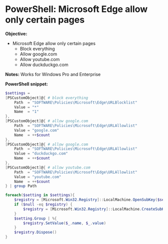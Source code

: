 # PowerShell: Microsoft Edge allow only certain pages

<b>Objective:</b>

* Microsoft Edge allow only certain pages
    * Block everything
    * Allow google.com
    * Allow youtube.com
    * Allow duckduckgo.com

<b>Notes:</b> Works for Windows Pro and Enterprise

<b>PowerShell snippet:</b>

```powershell
$settings = 
[PSCustomObject]@{ # block everything
    Path  = "SOFTWARE\Policies\Microsoft\Edge\URLBlocklist"
    Value = "*"
    Name  = "1"
},
[PSCustomObject]@{ # allow google.com
    Path  = "SOFTWARE\Policies\Microsoft\Edge\URLAllowlist"
    Value = "google.com"
    Name  = ++$count
},
[PSCustomObject]@{ # allow google.com
    Path  = "SOFTWARE\Policies\Microsoft\Edge\URLAllowlist"
    Value = "duckduckgo.com"
    Name  = ++$count
},
[PSCustomObject]@{ # allow youtube.com
    Path  = "SOFTWARE\Policies\Microsoft\Edge\URLAllowlist"
    Value = "youtube.com"
    Name  = ++$count
} | group Path

foreach($setting in $settings){
    $registry = [Microsoft.Win32.Registry]::LocalMachine.OpenSubKey($setting.Name, $true)
    if ($null -eq $registry) {
        $registry = [Microsoft.Win32.Registry]::LocalMachine.CreateSubKey($setting.Name, $true)
    }
    $setting.Group | %{
        $registry.SetValue($_.name, $_.value)
    }
    $registry.Dispose()
}
```